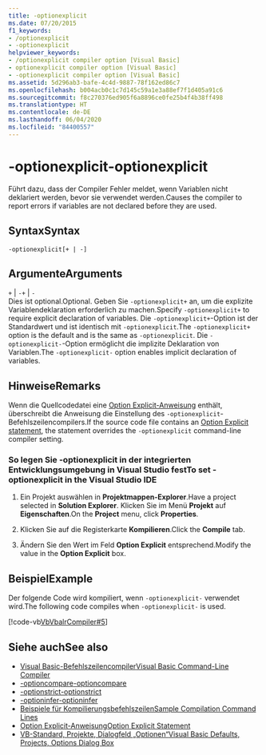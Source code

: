 ```yaml
---
title: -optionexplicit
ms.date: 07/20/2015
f1_keywords:
- /optionexplicit
- -optionexplicit
helpviewer_keywords:
- /optionexplicit compiler option [Visual Basic]
- optionexplicit compiler option [Visual Basic]
- -optionexplicit compiler option [Visual Basic]
ms.assetid: 5d296ab3-bafe-4c4d-9887-78f162ed86c7
ms.openlocfilehash: b004acb0c1c7d145c59a1e3a88ef7f1d405a91c6
ms.sourcegitcommit: f8c270376ed905f6a8896ce0fe25b4f4b38ff498
ms.translationtype: HT
ms.contentlocale: de-DE
ms.lasthandoff: 06/04/2020
ms.locfileid: "84400557"
---
```

# <a name="-optionexplicit"></a><span data-ttu-id="a0cfc-102">-optionexplicit</span><span class="sxs-lookup"><span data-stu-id="a0cfc-102">-optionexplicit</span></span>
<span data-ttu-id="a0cfc-103">Führt dazu, dass der Compiler Fehler meldet, wenn Variablen nicht deklariert werden, bevor sie verwendet werden.</span><span class="sxs-lookup"><span data-stu-id="a0cfc-103">Causes the compiler to report errors if variables are not declared before they are used.</span></span>  
  
## <a name="syntax"></a><span data-ttu-id="a0cfc-104">Syntax</span><span class="sxs-lookup"><span data-stu-id="a0cfc-104">Syntax</span></span>  
  
```console  
-optionexplicit[+ | -]  
```  
  
## <a name="arguments"></a><span data-ttu-id="a0cfc-105">Argumente</span><span class="sxs-lookup"><span data-stu-id="a0cfc-105">Arguments</span></span>  
 <span data-ttu-id="a0cfc-106">`+` &#124; `-`</span><span class="sxs-lookup"><span data-stu-id="a0cfc-106">`+` &#124; `-`</span></span>  
 <span data-ttu-id="a0cfc-107">Dies ist optional.</span><span class="sxs-lookup"><span data-stu-id="a0cfc-107">Optional.</span></span> <span data-ttu-id="a0cfc-108">Geben Sie `-optionexplicit+` an, um die explizite Variablendeklaration erforderlich zu machen.</span><span class="sxs-lookup"><span data-stu-id="a0cfc-108">Specify `-optionexplicit+` to require explicit declaration of variables.</span></span> <span data-ttu-id="a0cfc-109">Die `-optionexplicit+`-Option ist der Standardwert und ist identisch mit `-optionexplicit`.</span><span class="sxs-lookup"><span data-stu-id="a0cfc-109">The `-optionexplicit+` option is the default and is the same as `-optionexplicit`.</span></span> <span data-ttu-id="a0cfc-110">Die `-optionexplicit-`-Option ermöglicht die implizite Deklaration von Variablen.</span><span class="sxs-lookup"><span data-stu-id="a0cfc-110">The `-optionexplicit-` option enables implicit declaration of variables.</span></span>  
  
## <a name="remarks"></a><span data-ttu-id="a0cfc-111">Hinweise</span><span class="sxs-lookup"><span data-stu-id="a0cfc-111">Remarks</span></span>  
 <span data-ttu-id="a0cfc-112">Wenn die Quellcodedatei eine [Option Explicit-Anweisung](../../language-reference/statements/option-explicit-statement.md) enthält, überschreibt die Anweisung die Einstellung des `-optionexplicit`-Befehlszeilencompilers.</span><span class="sxs-lookup"><span data-stu-id="a0cfc-112">If the source code file contains an [Option Explicit statement](../../language-reference/statements/option-explicit-statement.md), the statement overrides the `-optionexplicit` command-line compiler setting.</span></span>  
  
### <a name="to-set--optionexplicit-in-the-visual-studio-ide"></a><span data-ttu-id="a0cfc-113">So legen Sie -optionexplicit in der integrierten Entwicklungsumgebung in Visual Studio fest</span><span class="sxs-lookup"><span data-stu-id="a0cfc-113">To set -optionexplicit in the Visual Studio IDE</span></span>  
  
1. <span data-ttu-id="a0cfc-114">Ein Projekt auswählen in **Projektmappen-Explorer**.</span><span class="sxs-lookup"><span data-stu-id="a0cfc-114">Have a project selected in **Solution Explorer**.</span></span> <span data-ttu-id="a0cfc-115">Klicken Sie im Menü **Projekt** auf **Eigenschaften**.</span><span class="sxs-lookup"><span data-stu-id="a0cfc-115">On the **Project** menu, click **Properties**.</span></span>
  
2. <span data-ttu-id="a0cfc-116">Klicken Sie auf die Registerkarte **Kompilieren**.</span><span class="sxs-lookup"><span data-stu-id="a0cfc-116">Click the **Compile** tab.</span></span>  
  
3. <span data-ttu-id="a0cfc-117">Ändern Sie den Wert im Feld **Option Explicit** entsprechend.</span><span class="sxs-lookup"><span data-stu-id="a0cfc-117">Modify the value in the **Option Explicit** box.</span></span>  
  
## <a name="example"></a><span data-ttu-id="a0cfc-118">Beispiel</span><span class="sxs-lookup"><span data-stu-id="a0cfc-118">Example</span></span>  
 <span data-ttu-id="a0cfc-119">Der folgende Code wird kompiliert, wenn `-optionexplicit-` verwendet wird.</span><span class="sxs-lookup"><span data-stu-id="a0cfc-119">The following code compiles when `-optionexplicit-` is used.</span></span>  
  
 [!code-vb[VbVbalrCompiler#5](~/samples/snippets/visualbasic/VS_Snippets_VBCSharp/VbVbalrCompiler/VB/OptionExplicitOff.vb#5)]  
  
## <a name="see-also"></a><span data-ttu-id="a0cfc-120">Siehe auch</span><span class="sxs-lookup"><span data-stu-id="a0cfc-120">See also</span></span>

- [<span data-ttu-id="a0cfc-121">Visual Basic-Befehlszeilencompiler</span><span class="sxs-lookup"><span data-stu-id="a0cfc-121">Visual Basic Command-Line Compiler</span></span>](index.md)
- [<span data-ttu-id="a0cfc-122">-optioncompare</span><span class="sxs-lookup"><span data-stu-id="a0cfc-122">-optioncompare</span></span>](optioncompare.md)
- [<span data-ttu-id="a0cfc-123">-optionstrict</span><span class="sxs-lookup"><span data-stu-id="a0cfc-123">-optionstrict</span></span>](optionstrict.md)
- [<span data-ttu-id="a0cfc-124">-optioninfer</span><span class="sxs-lookup"><span data-stu-id="a0cfc-124">-optioninfer</span></span>](optioninfer.md)
- [<span data-ttu-id="a0cfc-125">Beispiele für Kompilierungsbefehlszeilen</span><span class="sxs-lookup"><span data-stu-id="a0cfc-125">Sample Compilation Command Lines</span></span>](sample-compilation-command-lines.md)
- [<span data-ttu-id="a0cfc-126">Option Explicit-Anweisung</span><span class="sxs-lookup"><span data-stu-id="a0cfc-126">Option Explicit Statement</span></span>](../../language-reference/statements/option-explicit-statement.md)
- [<span data-ttu-id="a0cfc-127">VB-Standard, Projekte, Dialogfeld „Optionen“</span><span class="sxs-lookup"><span data-stu-id="a0cfc-127">Visual Basic Defaults, Projects, Options Dialog Box</span></span>](/visualstudio/ide/reference/visual-basic-defaults-projects-options-dialog-box)
